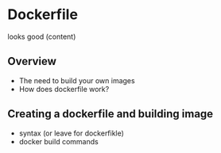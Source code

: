 # Dockerfile
looks good (content)

## Overview
- The need to build your own images
- How does dockerfile work?
## Creating a dockerfile and building image
- syntax (or leave for dockerfikle)
- docker build commands
